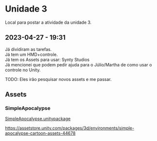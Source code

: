 # Unidade 3

Local para postar a atividade da unidade 3.  

## 2023-04-27 - 19:31

Já dividiram as tarefas.  
Já tem um HMD+controle.  
Já tem os Assets para usar: Synty Studios  
Já mencionei que podem pedir ajuda para o Júlio/Martha de como usar o controle no Unity.  

TODO: Eles irão pesquisar novos assets e me passar.  

## Assets

### SimpleApocalypse

[SimpleApocalypse.unitypackage](SimpleApocalypse.unitypackage)  

<https://assetstore.unity.com/packages/3d/environments/simple-apocalypse-cartoon-assets-44678>  
